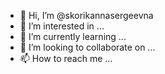 - 👋 Hi, I’m @skorikannasergeevna
- 👀 I’m interested in ...
- 🌱 I’m currently learning ...
- 💞️ I’m looking to collaborate on ...
- 📫 How to reach me ...

<!---
skorikannasergeevna/skorikannasergeevna is a ✨ special ✨ repository because its `README.md` (this file) appears on your GitHub profile.
You can click the Preview link to take a look at your changes.
--->
